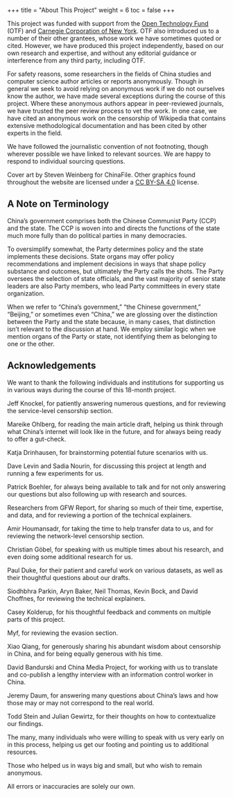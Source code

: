 +++
title = "About This Project"
weight = 6
toc = false
+++

This project was funded with support from the [Open Technology Fund](https://www.opentech.fund/) (OTF) and [Carnegie Corporation of New York](https://www.carnegie.org/). OTF also introduced us to a number of their other grantees, whose work we have sometimes quoted or cited. However, we have produced this project independently, based on our own research and expertise, and without any editorial guidance or interference from any third party, including OTF.

For safety reasons, some researchers in the fields of China studies and computer science author articles or reports anonymously. Though in general we seek to avoid relying on anonymous work if we do not ourselves know the author, we have made several exceptions during the course of this project. Where these anonymous authors appear in peer-reviewed journals, we have trusted the peer review process to vet the work. In one case, we have cited an anonymous work on the censorship of Wikipedia that contains extensive methodological documentation and has been cited by other experts in the field. 

We have followed the journalistic convention of not footnoting, though wherever possible we have linked to relevant sources. We are happy to respond to individual sourcing questions.

Cover art by Steven Weinberg for ChinaFile. Other graphics found throughout the website are licensed under a [CC BY-SA 4.0](https://creativecommons.org/licenses/by-sa/4.0/deed.en) license.

## A Note on Terminology

China’s government comprises both the Chinese Communist Party (CCP) and the state. The CCP is woven into and directs the functions of the state much more fully than do political parties in many democracies. 

To oversimplify somewhat, the Party determines policy and the state implements these decisions. State organs may offer policy recommendations and implement decisions in ways that shape policy substance and outcomes, but ultimately the Party calls the shots. The Party oversees the selection of state officials, and the vast majority of senior state leaders are also Party members, who lead Party committees in every state organization. 

When we refer to “China’s government,” “the Chinese government,” “Beijing,” or sometimes even “China,” we are glossing over the distinction between the Party and the state because, in many cases, that distinction isn’t relevant to the discussion at hand. We employ similar logic when we mention organs of the Party or state, not identifying them as belonging to one or the other.  

## Acknowledgements

We want to thank the following individuals and institutions for supporting us in various ways during the course of this 18-month project. 

Jeff Knockel, for patiently answering numerous questions, and for reviewing the service-level censorship section.

Mareike Ohlberg, for reading the main article draft, helping us think through what China’s internet will look like in the future, and for always being ready to offer a gut-check.

Katja Drinhausen, for brainstorming potential future scenarios with us.

Dave Levin and Sadia Nourin, for discussing this project at length and running a few experiments for us.

Patrick Boehler, for always being available to talk and for not only answering our questions but also following up with research and sources. 

Researchers from GFW Report, for sharing so much of their time, expertise, and data, and for reviewing a portion of the technical explainers.

Amir Houmansadr, for taking the time to help transfer data to us, and for reviewing the network-level censorship section.

Christian Göbel, for speaking with us multiple times about his research, and even doing some additional research for us.

Paul Duke, for their patient and careful work on various datasets, as well as their thoughtful questions about our drafts.

Siodhbhra Parkin, Aryn Baker, Neil Thomas, Kevin Bock, and David Choffnes, for reviewing the technical explainers.

Casey Kolderup, for his thoughtful feedback and comments on multiple parts of this project.

Myf, for reviewing the evasion section.

Xiao Qiang, for generously sharing his abundant wisdom about censorship in China, and for being equally generous with his time.

David Bandurski and China Media Project, for working with us to translate and co-publish a lengthy interview with an information control worker in China. 

Jeremy Daum, for answering many questions about China’s laws and how those may or may not correspond to the real world.

Todd Stein and Julian Gewirtz, for their thoughts on how to contextualize our findings.

The many, many individuals who were willing to speak with us very early on in this process, helping us get our footing and pointing us to additional resources.

Those who helped us in ways big and small, but who wish to remain anonymous.

All errors or inaccuracies are solely our own.
